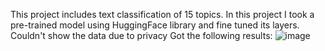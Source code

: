 This project includes text classification of 15 topics.
In this project I took a pre-trained model using HuggingFace library and fine tuned its layers.
Couldn't show the data due to privacy
Got the following results:
![image](https://github.com/yuvalziv111/Text-classification-15-topics/assets/93545964/89d97375-181d-4a3a-819b-477cef27ea7c)

